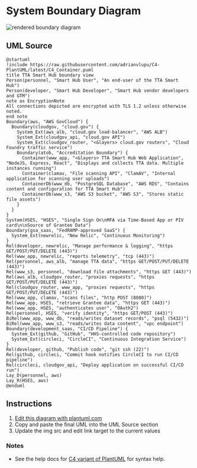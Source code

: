 System Boundary Diagram
=======================

<img src="http://www.plantuml.com/plantuml/png/fLPVRnit37_tf-3oKBX04tT91XJ3CDI9tJH3t7evjtqf4CWwsXQgawuYPTSO-jqdAkUpBqQ73GEIMAR87yaV_oYlYLNWMDdUJyPf6qk45NDDlmu6GMtEbePNSHu9W_QEqV6PzjL0bS4ejxQnZeFhozEfLOu_JEu6LZ4I9z73TT9Mnc4ugmMR3Lk4sMm8HPNSmTiuXxcFhbHX2sk3czuK0tdNh_E7G_i2JlQg7mZ3IP8C7Q0hJoKSy0lWrHFCa-Sxd1BNQ7r2w-2CTjAJZdYTG7s0reP0kH9kPfE4vpmZA8Anqs5Ri_7kNPBqXjQ2ba2rY2ZPraOpbg020cPT-RP9zC7ihe2VpyuXEej4u5FOOMC8GR3Birxode-zguQHljgGPFkfW1k_lhO-bYVFuQyUGAkXHRZqwwIMZsVftEW055jYh1x6trYG7fIT7wg1zQeydIkhd6veJOw6TrSfswvrw-L1rQO3CPpU_eDsy94pyxyzisgBWNw7lUdZ9OdVd1cyaPp25ZYenS9e80nhex71ttF2VYwnQXsmDAo4z_QsJHsWxRp-PhD9WTUTEBej-0ddCAnhQtI6avZU-HB_A5x0-5iTa58Pxb5fbfkHeJh1F3Q7zjQYPig0fM9r1fDesTGMmJXYuPOWHEUCM-PKkh5fgoebrNjZaWLfbHKphvaOLGq_okdMCGQdBAXzcB3mOM-IXo7MKbGwTZIQPnfAeMxgYPS1Yp_lOAHOpHNXhlhteqAEZHb1C-nDgcvXbZ6qlhia_j0dNJJWnGNCe_w2VD8Av5Im3qX0KaeD2-514I7lilZUaz_llSSEwxyjnaMoaezidN9F5eLPEdZlFhl9co6iZOAPgV3qIX6MKbdm0QQt7q6hK7vEMeMFGQFiZfkW72Dc9fB3jisMf1v8APBIO7a_d4nF4_N1hnDWeLIHEwtJzWut0QtHqZouWNivxyWqBlf8CF7Ei0-v5L96IULmGHq0J9HJIuGaJZnNqaJm3AnVBfEfOERL33VZsM3wlaX_Fim6e_7TU3Q6_kNbnVE4BjXDutUG0zO-C06ZnGevR0METTqnFDY--yLHvPZQHlzlOKWJ7Exqqc-Sj6fJRsQbLnKwfWvi1wQDv7Y_rC5_Cp9d-3KYCVtxs8wmMix-1sYBqKwtJ2dbN5iO40JelthvwkMHNTFZ0JaON6FRf4Uy7xWzDbUHL-XOjWKInERjV3zCulFZGZT6QmnciGLJYYLlZvDkNLwPZjDslGHK9GqsmOXNYPYG8Q3seSp9r_JLGl-Noulp7w18hnoZx7QHGAnh3UZAsXl7XqFR39Cqqcvuhsy7roEOcXgjSNWyjVaV6mdxnh1iCLajRujJSHPajylUAn5aRCYmboUc2w1Dq1Qr4L_vU7txPEfbTo-RjLcqZzhH-BUHJEFS6bfbnmALBe3Iz_xvULFgDkf3vxwgakBA-o_WF9k5zEuk8c0lZn0yib6tR6ImFSYJTtw4jVNRpfEJVYXgZKIBQ1ku19oGxjJsOVHaSpnAxvkTdGMlqPMnidy3" alt="rendered boundary diagram">

UML Source
----------

```
@startuml
!include https://raw.githubusercontent.com/adrianvlupu/C4-PlantUML/latest/C4_Container.puml
title TTA Smart Hub boundary view
Person(personnel, "Smart Hub User", "An end-user of the TTA Smart Hub")
Person(developer, "Smart Hub Developer", "Smart Hub vendor developers and GTM")
note as EncryptionNote
All connections depicted are encrypted with TLS 1.2 unless otherwise noted.
end note
Boundary(aws, "AWS GovCloud") {
  Boundary(cloudgov, "cloud.gov") {
    System_Ext(aws_alb, "cloud.gov load-balancer", "AWS ALB")
    System_Ext(cloudgov_api, "cloud.gov API")
    System_Ext(cloudgov_router, "<&layers> cloud.gov routers", "Cloud Foundry traffic service")
    Boundary(atob, "Accreditation Boundary") {
      Container(www_app, "<&layers> TTA Smart Hub Web Application", "NodeJS, Express, React", "Displays and collects TTA data. Multiple instances running")
      Container(clamav, "File scanning API", "ClamAV", "Internal application for scanning user uploads")
      ContainerDb(www_db, "PostgreSQL Database", "AWS RDS", "Contains content and configuration for TTA Smart Hub")
      ContainerDb(www_s3, "AWS S3 bucket", "AWS S3", "Stores static file assets")
    }
  }
}
System(HSES, "HSES", "Single Sign On\nMFA via Time-Based App or PIV card\n\nSource of Grantee Data")
Boundary(gsa_saas, "FedRAMP-approved SaaS") {
  System_Ext(newrelic, "New Relic", "Continuous Monitoring")
}
Rel(developer, newrelic, "Manage performance & logging", "https GET/POST/PUT/DELETE (443)")
Rel(www_app, newrelic, "reports telemetry", "tcp (443)")
Rel(personnel, aws_alb, "manage TTA data", "https GET/POST/PUT/DELETE (443)")
Rel(www_s3, personnel, "download file attachments", "https GET (443)")
Rel(aws_alb, cloudgov_router, "proxies requests", "https GET/POST/PUT/DELETE (443)")
Rel(cloudgov_router, www_app, "proxies requests", "https GET/POST/PUT/DELETE (443)")
Rel(www_app, clamav, "scans files", "http POST (8080)")
Rel(www_app, HSES, "retrieve Grantee data", "https GET (443)")
Rel(www_app, HSES, "authenticates user", "OAuth2")
Rel(personnel, HSES, "verify identity", "https GET/POST (443)")
BiRel(www_app, www_db, "reads/writes dataset records", "psql (5432)")
BiRel(www_app, www_s3, "reads/writes data content", "vpc endpoint")
Boundary(development_saas, "CI/CD Pipeline") {
  System_Ext(github, "GitHub", "HHS-controlled code repository")
  System_Ext(circleci, "CircleCI", "Continuous Integration Service")
}
Rel(developer, github, "Publish code", "git ssh (22)")
Rel(github, circleci, "Commit hook notifies CircleCI to run CI/CD pipeline")
Rel(circleci, cloudgov_api, "Deploy application on successful CI/CD run")
Lay_D(personnel, aws)
Lay_R(HSES, aws)
@enduml
```

Instructions
------------

1. [Edit this diagram with plantuml.com](http://www.plantuml.com/plantuml/uml/fLPVRnit37_tf-3oKBX04tT91XJ3CDI9tJH3t7evjtqf4CWwsXQgawuYPTSO-jqdAkUpBqQ73GEIMAR87yaV_oYlYLNWMDdUJyPf6qk45NDDlmu6GMtEbePNSHu9W_QEqV6PzjL0bS4ejxQnZeFhozEfLOu_JEu6LZ4I9z73TT9Mnc4ugmMR3Lk4sMm8HPNSmTiuXxcFhbHX2sk3czuK0tdNh_E7G_i2JlQg7mZ3IP8C7Q0hJoKSy0lWrHFCa-Sxd1BNQ7r2w-2CTjAJZdYTG7s0reP0kH9kPfE4vpmZA8Anqs5Ri_7kNPBqXjQ2ba2rY2ZPraOpbg020cPT-RP9zC7ihe2VpyuXEej4u5FOOMC8GR3Birxode-zguQHljgGPFkfW1k_lhO-bYVFuQyUGAkXHRZqwwIMZsVftEW055jYh1x6trYG7fIT7wg1zQeydIkhd6veJOw6TrSfswvrw-L1rQO3CPpU_eDsy94pyxyzisgBWNw7lUdZ9OdVd1cyaPp25ZYenS9e80nhex71ttF2VYwnQXsmDAo4z_QsJHsWxRp-PhD9WTUTEBej-0ddCAnhQtI6avZU-HB_A5x0-5iTa58Pxb5fbfkHeJh1F3Q7zjQYPig0fM9r1fDesTGMmJXYuPOWHEUCM-PKkh5fgoebrNjZaWLfbHKphvaOLGq_okdMCGQdBAXzcB3mOM-IXo7MKbGwTZIQPnfAeMxgYPS1Yp_lOAHOpHNXhlhteqAEZHb1C-nDgcvXbZ6qlhia_j0dNJJWnGNCe_w2VD8Av5Im3qX0KaeD2-514I7lilZUaz_llSSEwxyjnaMoaezidN9F5eLPEdZlFhl9co6iZOAPgV3qIX6MKbdm0QQt7q6hK7vEMeMFGQFiZfkW72Dc9fB3jisMf1v8APBIO7a_d4nF4_N1hnDWeLIHEwtJzWut0QtHqZouWNivxyWqBlf8CF7Ei0-v5L96IULmGHq0J9HJIuGaJZnNqaJm3AnVBfEfOERL33VZsM3wlaX_Fim6e_7TU3Q6_kNbnVE4BjXDutUG0zO-C06ZnGevR0METTqnFDY--yLHvPZQHlzlOKWJ7Exqqc-Sj6fJRsQbLnKwfWvi1wQDv7Y_rC5_Cp9d-3KYCVtxs8wmMix-1sYBqKwtJ2dbN5iO40JelthvwkMHNTFZ0JaON6FRf4Uy7xWzDbUHL-XOjWKInERjV3zCulFZGZT6QmnciGLJYYLlZvDkNLwPZjDslGHK9GqsmOXNYPYG8Q3seSp9r_JLGl-Noulp7w18hnoZx7QHGAnh3UZAsXl7XqFR39Cqqcvuhsy7roEOcXgjSNWyjVaV6mdxnh1iCLajRujJSHPajylUAn5aRCYmboUc2w1Dq1Qr4L_vU7txPEfbTo-RjLcqZzhH-BUHJEFS6bfbnmALBe3Iz_xvULFgDkf3vxwgakBA-o_WF9k5zEuk8c0lZn0yib6tR6ImFSYJTtw4jVNRpfEJVYXgZKIBQ1ku19oGxjJsOVHaSpnAxvkTdGMlqPMnidy3)
1. Copy and paste the final UML into the UML Source section
1. Update the img src and edit link target to the current values

### Notes

* See the help docs for [C4 variant of PlantUML](https://github.com/RicardoNiepel/C4-PlantUML) for syntax help.
